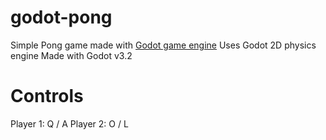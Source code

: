 # godot-pong
Simple Pong game made with [Godot game engine](https://godotengine.org/)
Uses Godot 2D physics engine
Made with Godot v3.2

# Controls
Player 1: Q / A
Player 2: O / L
